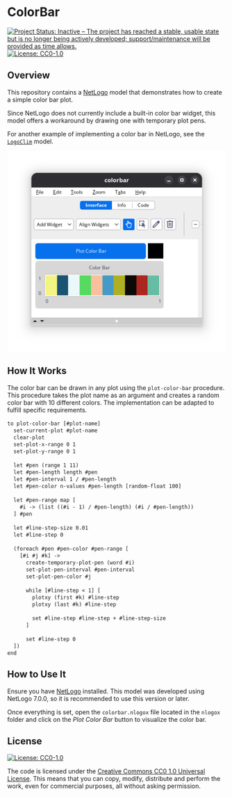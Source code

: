 # ColorBar

<!-- badges: start -->
[![Project Status: Inactive – The project has reached a stable, usable state but is no longer being actively developed; support/maintenance will be provided as time allows.](https://www.repostatus.org/badges/latest/inactive.svg)](https://www.repostatus.org/#inactive)
[![License: CC0-1.0](https://img.shields.io/badge/license-CC0_1.0-lightgrey.svg)](http://creativecommons.org/publicdomain/zero/1.0/)
<!-- badges: end -->

## Overview

This repository contains a [NetLogo](https://www.netlogo.org) model that demonstrates how to create a simple color bar plot.

Since NetLogo does not currently include a built-in color bar widget, this model offers a workaround by drawing one with temporary plot pens.

For another example of implementing a color bar in NetLogo, see the [`LogoClim`](https://github.com/sustentarea/logoclim) model.

<p align="center">
  <img src="images/interface.png" />
</p>

## How It Works

The color bar can be drawn in any plot using the `plot-color-bar` procedure. This procedure takes the plot name as an argument and creates a random color bar with 10 different colors. The implementation can be adapted to fulfill specific requirements.

```netlogo
to plot-color-bar [#plot-name]
  set-current-plot #plot-name
  clear-plot
  set-plot-x-range 0 1
  set-plot-y-range 0 1

  let #pen (range 1 11)
  let #pen-length length #pen
  let #pen-interval 1 / #pen-length
  let #pen-color n-values #pen-length [random-float 100]

  let #pen-range map [
    #i -> (list ((#i - 1) / #pen-length) (#i / #pen-length))
  ] #pen

  let #line-step-size 0.01
  let #line-step 0

  (foreach #pen #pen-color #pen-range [
    [#i #j #k] ->
      create-temporary-plot-pen (word #i)
      set-plot-pen-interval #pen-interval
      set-plot-pen-color #j

      while [#line-step < 1] [
        plotxy (first #k) #line-step
        plotxy (last #k) #line-step

        set #line-step #line-step + #line-step-size
      ]

      set #line-step 0
  ])
end
```

## How to Use It

Ensure you have [NetLogo](https://www.netlogo.org) installed. This model was developed using NetLogo 7.0.0, so it is recommended to use this version or later.

Once everything is set, open the `colorbar.nlogox` file located in the `nlogox` folder and click on the *Plot Color Bar* button to visualize the color bar.

## License

[![License: CC0-1.0](https://img.shields.io/badge/license-CC0_1.0-lightgrey.svg)](http://creativecommons.org/publicdomain/zero/1.0/)

The code is licensed under the [Creative Commons CC0 1.0 Universal License](https://creativecommons.org/publicdomain/zero/1.0/). This means that you can copy, modify, distribute and perform the work, even for commercial purposes, all without asking permission.
